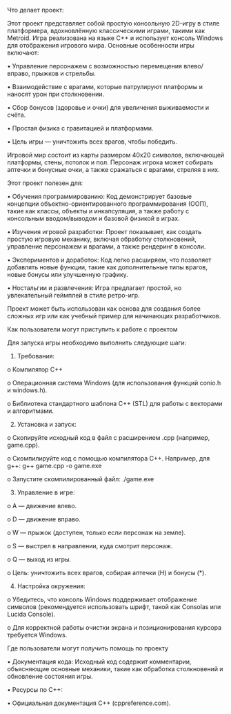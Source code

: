 Что делает проект:

Этот проект представляет собой простую консольную 2D-игру в стиле платформера, вдохновлённую классическими играми, такими как Metroid. Игра реализована на языке C++ и использует консоль Windows для отображения игрового мира. Основные особенности игры включают:

•	Управление персонажем с возможностью перемещения влево/вправо, прыжков и стрельбы.

•	Взаимодействие с врагами, которые патрулируют платформы и наносят урон при столкновении.

•	Сбор бонусов (здоровье и очки) для увеличения выживаемости и счёта.

•	Простая физика с гравитацией и платформами.

•	Цель игры — уничтожить всех врагов, чтобы победить.

Игровой мир состоит из карты размером 40x20 символов, включающей платформы, стены, потолок и пол. Персонаж игрока может собирать аптечки и бонусные очки, а также сражаться с врагами, стреляя в них.

Этот проект полезен для:

•	Обучения программированию: Код демонстрирует базовые концепции объектно-ориентированного программирования (ООП), такие как классы, объекты и инкапсуляция, а также работу с консольным вводом/выводом и базовой физикой в играх.

•	Изучения игровой разработки: Проект показывает, как создать простую игровую механику, включая обработку столкновений, управление персонажем и врагами, а также рендеринг в консоли.

•	Экспериментов и доработок: Код легко расширяем, что позволяет добавлять новые функции, такие как дополнительные типы врагов, новые бонусы или улучшенную графику.

•	Ностальгии и развлечения: Игра предлагает простой, но увлекательный геймплей в стиле ретро-игр.

Проект может быть использован как основа для создания более сложных игр или как учебный пример для начинающих разработчиков.

Как пользователи могут приступить к работе с проектом

Для запуска игры необходимо выполнить следующие шаги:

1.	Требования:

o	Компилятор C++ 

o	Операционная система Windows (для использования функций conio.h и windows.h).

o	Библиотека стандартного шаблона C++ (STL) для работы с векторами и алгоритмами.

2.	Установка и запуск:

o	Скопируйте исходный код в файл с расширением .cpp (например, game.cpp).

o	Скомпилируйте код с помощью компилятора C++. Например, для g++:
g++ game.cpp -o game.exe

o	Запустите скомпилированный файл:
./game.exe

3.	Управление в игре:

o	A — движение влево.

o	D — движение вправо.

o	W — прыжок (доступен, только если персонаж на земле).

o	S — выстрел в направлении, куда смотрит персонаж.

o	Q — выход из игры.

o	Цель: уничтожить всех врагов, собирая аптечки (H) и бонусы (*).

4.	Настройка окружения:

o	Убедитесь, что консоль Windows поддерживает отображение символов (рекомендуется использовать шрифт, такой как Consolas или Lucida Console).

o	Для корректной работы очистки экрана и позиционирования курсора требуется Windows.

Где пользователи могут получить помощь по проекту

•	Документация кода: Исходный код содержит комментарии, объясняющие основные механики, такие как обработка столкновений и обновление состояния игры.

•	Ресурсы по C++:

•	Официальная документация C++ (cppreference.com).
